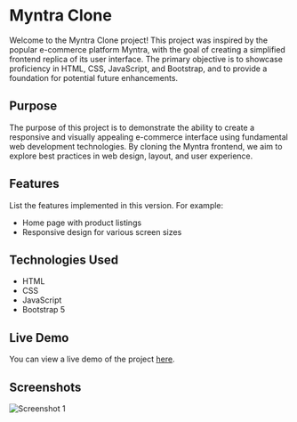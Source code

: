 # Myntra Clone
Welcome to the Myntra Clone project! This project was inspired by the popular e-commerce platform Myntra, with the goal of creating a simplified frontend replica of its user interface.
The primary objective is to showcase proficiency in HTML, CSS, JavaScript, and Bootstrap, and to provide a foundation for potential future enhancements.

## Purpose
The purpose of this project is to demonstrate the ability to create a responsive and visually appealing e-commerce interface using fundamental web development technologies. By cloning the Myntra frontend, we aim to explore best practices in web design, layout, and user experience.

## Features
List the features implemented in this version. For example:
- Home page with product listings
- Responsive design for various screen sizes

## Technologies Used
- HTML
- CSS
- JavaScript
- Bootstrap 5

 ## Live Demo
You can view a live demo of the project [here](https://myntra-fashion-store.vercel.app/).

## Screenshots
![Screenshot 1]("img/myntra-img.png")


